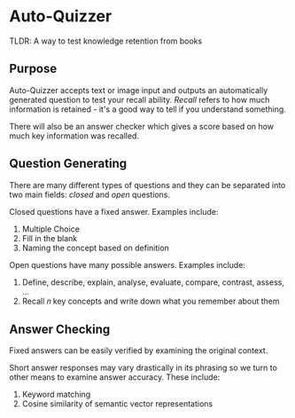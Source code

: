 # Auto-Quizzer
TLDR: A way to test knowledge retention from books

## Purpose
Auto-Quizzer accepts text or image input and outputs an automatically generated question to test your recall ability. 
*Recall* refers to how much information is retained - it's a good way to tell if you understand something.

There will also be an answer checker which gives a score based on how much key information was recalled.

## Question Generating
There are many different types of questions and they can be separated into two main fields: *closed* and *open* questions.

Closed questions have a fixed answer. Examples include:

1. Multiple Choice
2. Fill in the blank
3. Naming the concept based on definition

Open questions have many possible answers. Examples include:

1. Define, describe, explain, analyse, evaluate, compare, contrast, assess, ...
2. Recall  𝑛  key concepts and write down what you remember about them

## Answer Checking
Fixed answers can be easily verified by examining the original context.

Short answer responses may vary drastically in its phrasing so we turn to other means to examine answer accuracy. These include:
1. Keyword matching
2. Cosine similarity of semantic vector representations
